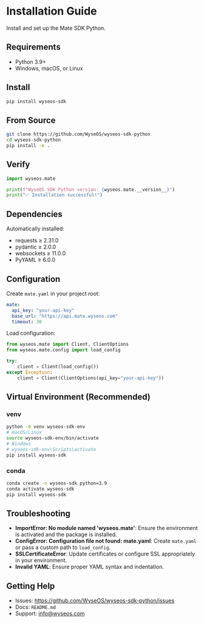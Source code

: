 # Installation Guide

Install and set up the Mate SDK Python.

## Requirements

- Python 3.9+
- Windows, macOS, or Linux

## Install

```bash
pip install wyseos-sdk
```

## From Source

```bash
git clone https://github.com/WyseOS/wyseos-sdk-python
cd wyseos-sdk-python
pip install -e .
```

## Verify

```python
import wyseos.mate

print(f"WyseOS SDK Python version: {wyseos.mate.__version__}")
print("✅ Installation successful!")
```

## Dependencies

Automatically installed:

- requests ≥ 2.31.0
- pydantic ≥ 2.0.0
- websockets ≥ 11.0.0
- PyYAML ≥ 6.0.0

## Configuration

Create `mate.yaml` in your project root:

```yaml
mate:
  api_key: "your-api-key"
  base_url: "https://api.mate.wyseos.com"
  timeout: 30
```

Load configuration:

```python
from wyseos.mate import Client, ClientOptions
from wyseos.mate.config import load_config

try:
    client = Client(load_config())
except Exception:
    client = Client(ClientOptions(api_key="your-api-key"))
```

## Virtual Environment (Recommended)

### venv

```bash
python -m venv wyseos-sdk-env
# macOS/Linux
source wyseos-sdk-env/bin/activate
# Windows
# wyseos-sdk-env\Scripts\activate
pip install wyseos-sdk
```

### conda

```bash
conda create -n wyseos-sdk python=3.9
conda activate wyseos-sdk
pip install wyseos-sdk
```

## Troubleshooting

- **ImportError: No module named 'wyseos.mate'**: Ensure the environment is activated and the package is installed.
- **ConfigError: Configuration file not found: mate.yaml**: Create `mate.yaml` or pass a custom path to `load_config`.
- **SSLCertificateError**: Update certificates or configure SSL appropriately in your environment.
- **Invalid YAML**: Ensure proper YAML syntax and indentation.

## Getting Help

- Issues: https://github.com/WyseOS/wyseos-sdk-python/issues
- Docs: `README.md`
- Support: info@wyseos.com 